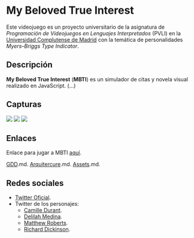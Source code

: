 # My Beloved True Interest
Este videojuego es un proyecto universitario de la asignatura de *Programación de Videojuegos en Lenguajes Interpretados* (PVLI) en la [Universidad Complutense de Madrid](https://www.ucm.es/estudios/grado-videojuegos) con la temática de personalidades *Myers–Briggs Type Indicator*.

## Descripción
**My Beloved True Interest** (**MBTI**) es un simulador de citas y novela visual realizado en JavaScript. (...)

## Capturas
![](https://placekitten.com/200/200)
![](https://placekitten.com/200/200)
![](https://placekitten.com/200/200)

## Enlaces
Enlace para jugar a MBTI [aquí](https://cyntrist.github.io/PVLI-ProjectM/).

[GDD](https://github.com/cyntrist/PVLI-ProjectM/blob/main/GDD.md).md.
[Arquitercure]().md.
[Assets]().md.

## Redes sociales
- [Twitter Oficial](https://twitter.com/MyBelovedTI).
- Twitter de los personajes:
    - [Camille Durant](https://twitter.com/camilleure).
    - [Delilah Medina](https://twitter.com/lilahaxo).
    - [Matthew Roberts](https://twitter.com/mmatthewwttv).
    - [Richard Dickinson](https://twitter.com/RDWhovian).


